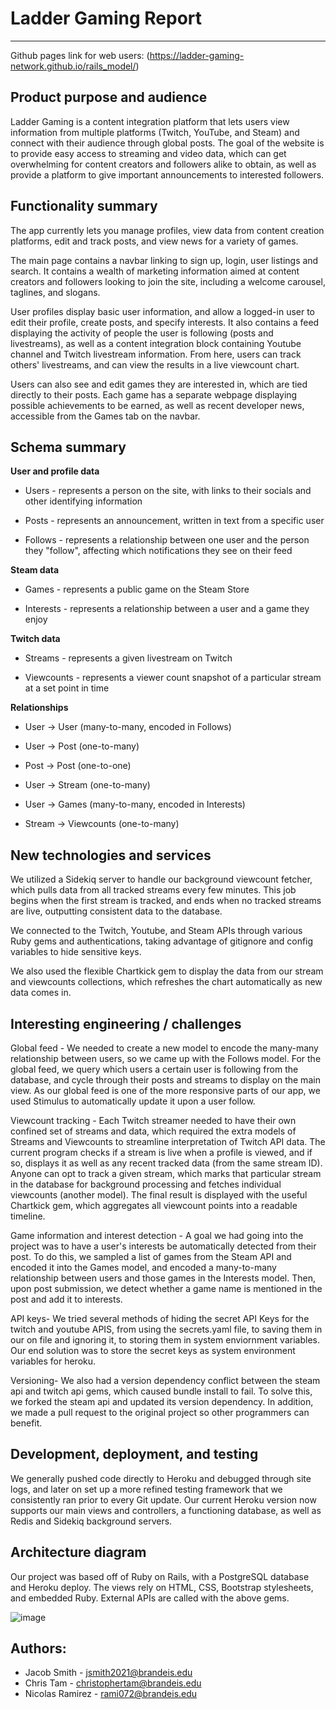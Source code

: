 # Ladder Gaming Report

---

Github pages link for web users: (https://ladder-gaming-network.github.io/rails_model/)

## Product purpose and audience

Ladder Gaming is a content integration platform that lets users view information from multiple platforms (Twitch, YouTube, and Steam) and connect with their audience through global posts. The goal of the website is to provide easy access to streaming and video data, which can get overwhelming for content creators and followers alike to obtain, as well as provide a platform to give important announcements to interested followers.

## Functionality summary

The app currently lets you manage profiles, view data from content creation platforms, edit and track posts, and view news for a variety of games.

The main page contains a navbar linking to sign up, login, user listings and search. It contains a wealth of marketing information aimed at content creators and followers looking to join the site, including a welcome carousel, taglines, and slogans.

User profiles display basic user information, and allow a logged-in user to edit their profile, create posts, and specify interests. It also contains a feed displaying the activity of people the user is following (posts and livestreams), as well as a content integration block containing Youtube channel and Twitch livestream information. From here, users can track others' livestreams, and can view the results in a live viewcount chart.

Users can also see and edit games they are interested in, which are tied directly to their posts. Each game has a separate webpage displaying possible achievements to be earned, as well as recent developer news, accessible from the Games tab on the navbar.

## Schema summary

**User and profile data**

- Users - represents a person on the site, with links to their socials and other identifying information

- Posts - represents an announcement, written in text from a specific user

- Follows - represents a relationship between one user and the person they "follow", affecting which notifications they see on their feed

**Steam data**

- Games - represents a public game on the Steam Store

- Interests - represents a relationship between a user and a game they enjoy

**Twitch data**

- Streams - represents a given livestream on Twitch

- Viewcounts - represents a viewer count snapshot of a particular stream at a set point in time

**Relationships**

- User -> User (many-to-many, encoded in Follows)

- User -> Post (one-to-many)

- Post -> Post (one-to-one)

- User -> Stream (one-to-many)

- User -> Games (many-to-many, encoded in Interests)

- Stream -> Viewcounts (one-to-many)

## New technologies and services

We utilized a Sidekiq server to handle our background viewcount fetcher, which pulls data from all tracked streams every few minutes. This job begins when the first stream is tracked, and ends when no tracked streams are live, outputting consistent data to the database.

We connected to the Twitch, Youtube, and Steam APIs through various Ruby gems and authentications, taking advantage of gitignore and config variables to hide sensitive keys.

We also used the flexible Chartkick gem to display the data from our stream and viewcounts collections, which refreshes the chart automatically as new data comes in.

## Interesting engineering / challenges

Global feed - We needed to create a new model to encode the many-many relationship between users, so we came up with the Follows model. For the global feed, we query which users a certain user is following from the database, and cycle through their posts and streams to display on the main view. As our global feed is one of the more responsive parts of our app, we used Stimulus to automatically update it upon a user follow.

Viewcount tracking - Each Twitch streamer needed to have their own confined set of streams and data, which required the extra models of Streams and Viewcounts to streamline interpretation of Twitch API data. The current program checks if a stream is live when a profile is viewed, and if so, displays it as well as any recent tracked data (from the same stream ID). Anyone can opt to track a given stream, which marks that particular stream in the database for background processing and fetches individual viewcounts (another model). The final result is displayed with the useful Chartkick gem, which aggregates all viewcount points into a readable timeline.

Game information and interest detection - A goal we had going into the project was to have a user's interests be automatically detected from their post. To do this, we sampled a list of games from the Steam API and encoded it into the Games model, and encoded a many-to-many relationship between users and those games in the Interests model. Then, upon post submission, we detect whether a game name is mentioned in the post and add it to interests.

API keys- We tried several methods of hiding the secret API Keys for the twitch and youtube APIS, from using the secrets.yaml file, to saving them in our on file and ignoring it, to storing them in system enviornment variables. Our end solution was to store the secret keys as system environment variables for heroku.

Versioning- We also had a version dependency conflict between the steam api and twitch api gems, which caused bundle install to fail. To solve this, we forked the steam api and updated its version dependency. In addition, we made a pull request to the original project so other programmers can benefit.

## Development, deployment, and testing

We generally pushed code directly to Heroku and debugged through site logs, and later on set up a more refined testing framework that we consistently ran prior to every Git update. Our current Heroku version now supports our main views and controllers, a functioning database, as well as Redis and Sidekiq background servers.

## Architecture diagram

Our project was based off of Ruby on Rails, with a PostgreSQL database and Heroku deploy. The views rely on HTML, CSS, Bootstrap stylesheets, and embedded Ruby. External APIs are called with the above gems.

![image](https://user-images.githubusercontent.com/45111244/117029052-4a03c900-accc-11eb-97d3-66e3d1bc6bf4.png)

## Authors:
- Jacob Smith - jsmith2021@brandeis.edu
- Chris Tam - christophertam@brandeis.edu
- Nicolas Ramirez - rami072@brandeis.edu
